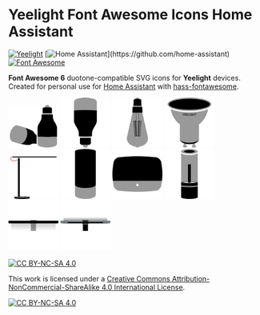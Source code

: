 # Yeelight Font Awesome Icons Home Assistant

[![Yeelight](https://img.shields.io/badge/-Yeelight-000?logo=HomeAssistant&logoColor=fff&labelColor=DF2B2F&style=flat&color=5A5B5B)](https://github.com/home-assistant)
[![Home Assistant](https://img.shields.io/badge/Home-Assistant-000?logo=HomeAssistant&logoColor=fff&labelColor=41BDF5&style=flat&color=rgba(108,204,247,1))](https://github.com/home-assistant)
[![Font Awesome](https://img.shields.io/badge/Font-Awesome-000?logo=FontAwesome&logoColor=fff&labelColor=538dd7&style=flat&color=183153)](https://github.com/home-assistant)

**Font Awesome 6** duotone-compatible SVG icons for **Yeelight** devices. Created for personal use for [Home Assistant](https://github.com/home-assistant) with [hass-fontawesome](https://github.com/thomasloven/hass-fontawesome). 

<a href="./icons/yeelight-group.svg"><img src="./icons/yeelight-group.svg" width="100" alt="group"></a>
<a href="./icons/yeelight-bulb.svg"><img src="./icons/yeelight-bulb.svg" width="100" alt="bulb"></a>
<a href="./icons/yeelight-filament.svg"><img src="./icons/yeelight-filament.svg" width="100" alt="filament"></a>
<a href="./icons/yeelight-gu10.svg"><img src="./icons/yeelight-gu10.svg" width="100" alt="gu10"></a>
<a href="./icons/yeelight-desk.svg"><img src="./icons/yeelight-desk.svg" width="100" alt="desk"></a>
<a href="./icons/yeelight-bedside-2.svg"><img src="./icons/yeelight-bedside-2.svg" width="100" alt="bedside-2"></a>
<a href="./icons/yeelight-bedside-d2.svg"><img src="./icons/yeelight-bedside-d2.svg" width="100" alt="bedside-d2"></a>
<a href="./icons/yeelight-candela.svg"><img src="./icons/yeelight-candela.svg" width="100" alt="candela"></a>
<a href="./icons/yeelight-bar-front.svg"><img src="./icons/yeelight-bar-front.svg" width="100" alt="bar-front"></a>
<a href="./icons/yeelight-bar-back.svg"><img src="./icons/yeelight-bar-back.svg" width="100" alt="bar-back"></a>




[![CC BY-NC-SA 4.0][cc-by-nc-sa-shield]][cc-by-nc-sa]

This work is licensed under a
[Creative Commons Attribution-NonCommercial-ShareAlike 4.0 International License][cc-by-nc-sa].

[![CC BY-NC-SA 4.0][cc-by-nc-sa-image]][cc-by-nc-sa]

[cc-by-nc-sa]: http://creativecommons.org/licenses/by-nc-sa/4.0/
[cc-by-nc-sa-image]: https://licensebuttons.net/l/by-nc-sa/4.0/88x31.png
[cc-by-nc-sa-shield]: https://img.shields.io/badge/License-CC%20BY--NC--SA%204.0-lightgrey.svg
